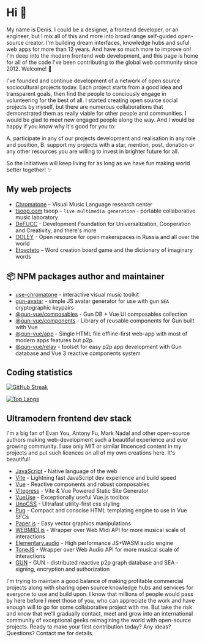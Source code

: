 # Hi 👋
My name is Denis. I could be a designer, a frontend developer, or an engineer, but I mix all of this and more into broad range self-guided open-source creator. I'm building dream interfaces, knowledge hubs and suful web apps for more than 12 years. And have so much more to improve on! I'm deep into the modern frontend web development, and this page is home for all of the code I've been contributing to the global web community since 2012. Welcome! 🌊

I've founded and continue development of a network of open source sociocultural projects today. Each project starts from a good idea and transparent goals, then find the people to conciously engage in volunteering for the best of all. I started creating open source social projects by myself, but there are numerous collaborations that demonstrated them as really viable for other people and communities. I would be glad to meet new engaged people along the way. And I would be happy if you know why it's good for you to: 

A. participate in any of our projects development and realisation in any role and position, 
B. support my projects with a star, mention, post, donation or any other resources you are willing to invest in brighter future for all.
 
So the initiatives will keep living for as long as we have fun making world better together! ✨

## My web projects

- [Chromatone](https://github.com/chromatone) – Visual Music Language research center
- [tsoop.com](https://github.com/tsoop-com) tsoop – `live multimedia generation` - portable collaborative music laboratory
- [DeFUCC](https://github.com/DeFUCC) - Development Foundation for Universalization, Cooperation and Creativity, and there's more
- [OOLEY](https://github.com/ooley42) - Open resource for open makerspaces in Russia and all over the world
- [Etovoteto](https://github.com/etovoteto) – Word creation board game and the dictionary of imaginary words

## 📦 NPM packages author and maintainer

- [use-chromatone](https://www.npmjs.com/package/use-chromatone) - interactive visual music toolkit
- [gun-avatar](https://www.npmjs.com/package/gun-avatar) - simple JS avatar generator for use with gun `SEA` cryptographic keypairs
- [@gun-vue/composables](https://www.npmjs.com/package/@gun-vue/composables) - Gun DB + Vue UI composables collection
- [@gun-vue/components](https://www.npmjs.com/package/@gun-vue/components) - Library of reusable components for Gun built with Vue
- [@gun-vue/app](https://www.npmjs.com/package/@gun-vue/app) - Single HTML file offline-first web-app with most of modern apps features but p2p. 
- [@gun-vue/relay](https://www.npmjs.com/package/@gun-vue/relay) - toolset for easy p2p app development with Gun database and Vue 3 reactive components system

## Coding statistics

[![GitHub Streak](http://github-readme-streak-stats.herokuapp.com?user=davay42&theme=dark&background=000000)](https://git.io/streak-stats)

[![Top Langs](https://github-readme-stats.vercel.app/api/top-langs/?username=davay42&layout=compact&theme=vision-friendly-dark)](https://github.com/anuraghazra/github-readme-stats)

## Ultramodern frontend dev stack

I'm a big fan of Evan You, Antony Fu, Mark Nadal and other open-source authors making web-development such a beautiful experience and ever growing community. I use only MIT or similar lincenced content in my projects and put such licences on all of my own creations here. It's beautiful!

- [JavaScript](https://developer.mozilla.org/en-US/docs/Web/JavaScript) - Native language of the web
- [Vite](https://vitejs.dev) - Lightning fast JavaScript dev experience and build speed
- [Vue](https://vuejs.org) - Reactive components and robust composables
- [Vitepress](https://vitepress.dev/) - Vite & Vue Powered Static Site Generator
- [VueUse](https://vueuse.org) - Exceptionally useful Vue.js toolbox
- [UnoCSS](https://github.com/unocss/unocss) - Ultrafast utility-first css styling
- [Pug](https://pugjs.org) - Compact and conscise HTML templating engine to use in Vue SFCs
- [Paper.js](http://paperjs.org) - Easy vector graphics manipulations
- [WEBMIDI.js](https://webmidijs.org/) - Wrapper over Web Midi API for more musical scale of interactions
- [Elementary.audio](https://elementary.audio) - High performance JS+WASM audio engine
- [ToneJS](https://tonejs.github.io/) - Wrapper over Web Audio API for more musical scale of interactions
- [GUN](https://gun.eco) -  GUN - distributed reactive p2p graph database and SEA - signing, encryption and authorization


I'm trying to maintain a good balance of making profitable commercial projects along with sharing open source knowledge hubs and services for everyone to use and build upon. I know that millions of people would pass by here before I meet those of you, who can appreciate the work and have enough will to go for some collaborative project with me. But take the risk and know that we'll gradually contact, meet and grow into an international community of exceptional geeks reimagining the world with open-source projects. Ready to make your first contribution today? Any ideas? Questions? Contact me for details.
